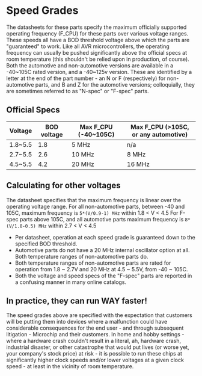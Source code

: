 # Speed Grades

The datasheets for these parts specify the maximum officially supported operating frequency (F_CPU) for these parts over various voltage ranges. These speeds all have a BOD threshold voltage above which the parts are "guaranteed" to work. Like all AVR microcontrollers, the operating frequency can usually be pushed significantly above the official specs at room temperature (this shouldn't be relied upon in production, of course). Both the automotive and non-automotive versions are available in a -40~105C rated version, and a -40~125v version. These are identified by a letter at the end of the part number - an N or F (respectively) for non-automotive parts, and B and Z for the automotive versions; colloquially, they are sometimes referred to as "N-spec" or "F-spec" parts.

## Official Specs

Voltage | BOD voltage | Max F_CPU (-40~105C) | Max F_CPU (>105C, or any automotive)
--------|-------------|----------------------|----------------------
1.8~5.5 | 1.8 | 5 MHz | n/a
2.7~5.5 | 2.6 | 10 MHz | 8 MHz
4.5~5.5 | 4.2 | 20 MHz | 16 MHz

## Calculating for other voltages
The datasheet specifies that the maximum frequency is linear over the operating voltage range.
For all non-automotive parts, between -40 and 105C, maximum frequency is `5*(V/0.9-1) MHz` within 1.8 < V < 4.5
For F-spec parts above 105C, and all automotive parts maximum frequency is `8*(V/1.8-0.5) MHz` within 2.7 < V < 4.5

* Per datasheet, operation at each speed grade is guaranteed down to the specified BOD threshold.
* Automotive parts do not have a 20 MHz internal oscillator option at all. Both temperature ranges of non-automotive parts do.
* Both temperature ranges of non-automotive parts are rated for operation from 1.8 ~ 2.7V and 20 MHz at 4.5 ~ 5.5V, from -40 ~ 105C.
* Both the voltage and speed specs of the "F-spec" parts are reported in a confusing manner in many online catalogs.

## In practice, they can run WAY faster!
The speed grades above are specified with the expectation that customers will be putting them into devices where a malfunction could have considerable consequences for the end user - and through subsequent litigation - Microchip and their customers. In home and hobby settings - where a hardware crash couldn't result in a literal, ah, hardware crash, industrial disaster, or other catastrophe that would put lives (or worse yet, your company's stock price) at risk - it is possible to run these chips at significantly higher clock speeds and/or lower voltages at a given clock speed - at least in the vicinity of room temperature.

